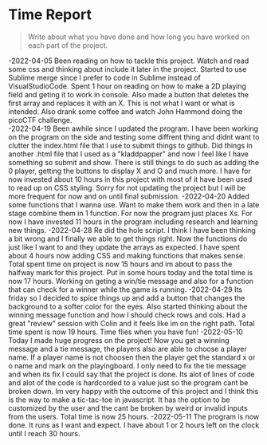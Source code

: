 # Time Report

> Write about what you have done and how long you have worked on each part of the project.

-2022-04-05
  Been reading on how to tackle this project. Watch and read some css and thinking about include it later in the project.
  Started to use Sublime merge since I prefer to code in Sublime instead of VisualStudioCode.
  Spent 1 hour on reading on how to make a 2D playing field and geting it to work in console. 
  Also made a button that deletes the first array and replaces it with an X. This is not what I want or what is intended.
  Also drank some coffee and watch John Hammond doing the picoCTF challenge.  
-2022-04-19
  Been awhile since I updated the program. I have been working on the program on the side and testing some diffrent thing and didnt want to 
  clutter the index.html file that I use to submit things to github. Did things in another .html file that I used as a "kladdpapper"
  and now I feel like I have something so submit and show. There is still things to do such as adding the 0 player, getting the buttons to
  display X and O and much more. I have for now invested about 10 hours in this project with most of it have been used to read up on 
  CSS styling. Sorry for not updating the project but I will be more frequent for now and on until final submission.
-2022-04-20
  Added some functions that I wanna use. Want to make them work and then in a late stage combine them in 1 function. For now the 
  program just places Xs. For now I have invested 11 hours in the program including research and learning new things.
-2022-04-28
  Re did the hole script. I think I have been thinking a bit wrong and I finally we able to get things right. Now the functions do just like I 
  want to and they update the arrays as expected. 
  I have spent about 4 hours now adding CSS and making functions that makes sense. 
  Total spent time on project is now 15 hours and im about to pass the halfway mark for this project.
  Put in some hours today and the total time is now 17 hours. Working on geting a win/tie message and also for a function that can check for a winner while the
  game is running. 
-2022-04-29
  Its friday so I decided to spice things up and add a button that changes the background to a softer color for the eyes.
  Also started thinking about the winning message function and how I should check rows and cols. Had a great "review" session
  with Colin and it feels like im on the right path.
  Total time spent is now 19 hours. Time flies when you have fun! 
-2022-05-10
  Today I made huge progress on the project! Now you get a winning message and a tie message, the players also are able to choose a player name. 
  If a player name is not choosen then the player get the standard x or o name and mark on the playingboard. I only need to fix the tie message
  and when its fix I could say that the project is done. Its alot of lines of code and alot of the code is hardcorded to a value 
  just so the program cant be broken down. Im very happy with the outcome of this project and I think this is the way to make a 
  tic-tac-toe in javascript. It has the option to be customized by the user and the cant be broken by weird or invalid inputs from the 
  users. Total time is now 25 hours.
-2022-05-11
  The program is now done. It runs as I want and expect. I have about 1 or 2 hours left on the clock until I reach 30 hours. 